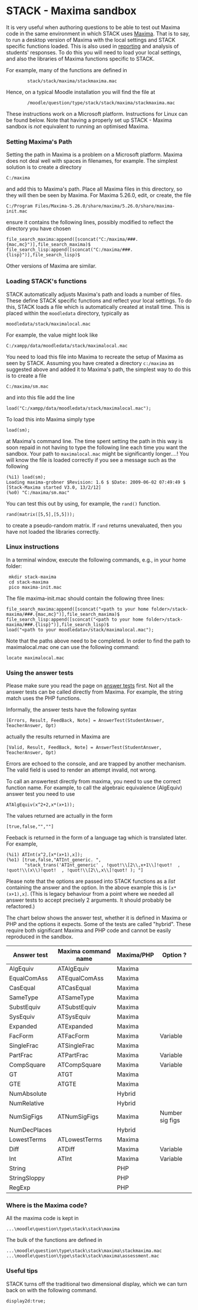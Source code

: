 # STACK - Maxima sandbox

It is very useful when authoring questions to be able to test out Maxima code in the same environment in which STACK uses [Maxima](Maxima.md).
That is to say, to run a desktop version of Maxima with the local settings and STACK specific functions loaded.  This is also used in [reporting](../Authoring/Reporting.md) and analysis of students' responses.
To do this you will need to load your local settings, and also the libraries of Maxima functions specific to STACK.

For example, many of the functions are defined in
~~~~~~~~~
        stack/stack/maxima/stackmaxima.mac
~~~~~~~~~
Hence, on a typical Moodle installation you will find the file at
~~~~~~~~~
        /moodle/question/type/stack/stack/maxima/stackmaxima.mac
~~~~~~~~~

These instructions work on a Microsoft platform. Instructions for Linux can be found below. Note that having a properly set up STACK - Maxima sandbox is <i>not</i> equivalent to running an optimised Maxima.

### Setting Maxima's Path ###

Setting the path in Maxima is a problem on a Microsoft platform.  Maxima does not deal well with spaces in filenames, for example.  The simplest solution is to create a directory

    C:/maxima

and add this to Maxima's path.  Place all Maxima files in this directory, so they will then be seen by Maxima.
For Maxima 5.26.0, edit, or create, the file

    C:/Program Files/Maxima-5.26.0/share/maxima/5.26.0/share/maxima-init.mac

ensure it contains the following lines, possibly modified to reflect the directory you have chosen

    file_search_maxima:append([sconcat("C:/maxima/###.{mac,mc}")],file_search_maxima)$
    file_search_lisp:append([sconcat("C:/maxima/###.{lisp}")],file_search_lisp)$

Other versions of Maxima are similar.

### Loading STACK's functions ###

STACK automatically adjusts Maxima's path and loads a number of files. These define STACK specific functions and reflect your local settings. To do this, STACK loads a file which is automatically created at install time.  This is placed within the `moodledata` directory, typically as

    moodledata/stack/maximalocal.mac

For example, the value might look like

    C:/xampp/data/moodledata/stack/maximalocal.mac

You need to load this file into Maxima to recreate the setup of Maxima as seen by STACK.  Assuming you have created a directory `c:/maxima` as suggested above and added it to Maxima's path, the simplest way to do this is to create a file

    C:/maxima/sm.mac

and into this file add the line

    load("C:/xampp/data/moodledata/stack/maximalocal.mac");

To load this into Maxima simply type

    load(sm);

at Maxima's command line. The time spent setting the path in this way is soon repaid in not having to type the following line each time you want the sandbox.
Your path to `maximalocal.mac` might be significantly longer....!   You will know the file is loaded correctly if you see a message such as the following

    (%i1) load(sm);
    Loading maxima-grobner $Revision: 1.6 $ $Date: 2009-06-02 07:49:49 $
    [Stack-Maxima started V3.0, 13/2/12]
    (%o0) "C:/maxima/sm.mac"

You can test this out by using, for example, the `rand()` function.

    rand(matrix([5,5],[5,5]));

to create a pseudo-random matrix.  If `rand` returns unevaluated, then you have not loaded the libraries correctly.

### Linux instructions ###

In a terminal window, execute the following commands, e.g., in your home folder:

     mkdir stack-maxima
     cd stack-maxima
     pico maxima-init.mac
     
The file maxima-init.mac should contain the following three lines:

    file_search_maxima:append([sconcat("<path to your home folder>/stack-maxima/###.{mac,mc}")],file_search_maxima)$
    file_search_lisp:append([sconcat("<path to your home folder>/stack-maxima/###.{lisp}")],file_search_lisp)$
    load("<path to your moodledata>/stack/maximalocal.mac");

Note that the paths above need to be completed. In order to find the path to maximalocal.mac one can use the following command:

    locate maximalocal.mac

### Using the answer tests

Please make sure you read the page on [answer tests](../Authoring/Answer_tests.md) first.  Not all the answer tests can be called directly from Maxima.  For example, the string match uses the PHP functions.

Informally, the answer tests have the following syntax

    [Errors, Result, FeedBack, Note] = AnswerTest(StudentAnswer, TeacherAnswer, Opt)

actually the results returned in Maxima are

    [Valid, Result, FeedBack, Note] = AnswerTest(StudentAnswer, TeacherAnswer, Opt)

Errors are echoed to the console, and are trapped by another mechanism.  The valid field is used to render an attempt invalid, not wrong.

To call an answertest directly from maxima, you need to use the correct function name.   For example, to call the algebraic equivalence (AlgEquiv) answer test you need to use

    ATAlgEquiv(x^2+2,x*(x+1));

The values returned are actually in the form

    [true,false,"",""]

Feeback is returned in the form of a language tag which is translated later. For example,

    (%i1) ATInt(x^2,[x*(x+1),x]);
    (%o1) [true,false,"ATInt_generic. ",
           "stack_trans('ATInt_generic' , !quot!\\[2\\,x+1\\]!quot!  , !quot!\\(x\\)!quot!  , !quot!\\[2\\,x\\]!quot! ); "]

Please note that the options are passed into STACK functions as a *list* containing the answer and the option.  In the above example this is `[x*(x+1),x]`.  (This is legacy behaviour from a point where we needed all answer tests to accept precisely 2 arguments.  It should probably be refactored.)

The chart below shows the answer test, whether it is defined in Maxima or PHP and the options it expects.  Some of the tests are called "hybrid".  These require both significant Maxima and PHP code and cannot be easily reproduced in the sandbox.

| Answer test   | Maxima command name	| Maxima/PHP | Option ?
| ------------- | --------------------- | ---------- | -------------
| AlgEquiv      | ATAlgEquiv            | Maxima     |	
| EqualComAss  	| ATEqualComAss         | Maxima     |	
| CasEqual     	| ATCasEqual            | Maxima     |	
| SameType     	| ATSameType            | Maxima     |	
| SubstEquiv   	| ATSubstEquiv          | Maxima     |	
| SysEquiv     	| ATSysEquiv            | Maxima     |	
| Expanded     	| ATExpanded            | Maxima     |	
| FacForm      	| ATFacForm             | Maxima     |	Variable
| SingleFrac   	| ATSingleFrac          | Maxima     |	
| PartFrac     	| ATPartFrac            | Maxima     |	Variable
| CompSquare   	| ATCompSquare          | Maxima     |	Variable
| GT           	| ATGT                  | Maxima     |	
| GTE          	| ATGTE                 | Maxima     |	
| NumAbsolute  	|                       | Hybrid     |	
| NumRelative  	|                       | Hybrid     |	
| NumSigFigs   	| ATNumSigFigs          | Maxima     |	Number sig figs
| NumDecPlaces 	|                       | Hybrid     |	
| LowestTerms  	| ATLowestTerms         | Maxima     |	
| Diff         	| ATDiff                | Maxima     |	Variable
| Int          	| ATInt                 | Maxima     |	Variable
| String       	|                       | PHP        |	
| StringSloppy 	|                       | PHP        |	
| RegExp       	|                       | PHP        |	


### Where is the Maxima code?

All the maxima code is kept in
   
    ...\moodle\question\type\stack\stack\maxima

The bulk of the functions are defined in 

    ...\moodle\question\type\stack\stack\maxima\stackmaxima.mac
    ...\moodle\question\type\stack\stack\maxima\assessment.mac

### Useful tips

STACK turns off the traditional two dimensional display, which we can turn back on with the following command.

    display2d:true;
